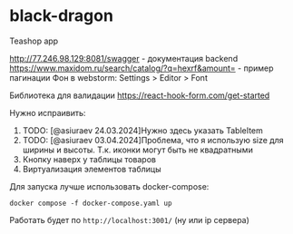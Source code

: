 # black-dragon
Teashop app

http://77.246.98.129:8081/swagger - документация backend
https://www.maxidom.ru/search/catalog/?q=hexrf&amount= - пример пагинации
Фон в webstorm: Settings > Editor > Font

Библиотека для валидации https://react-hook-form.com/get-started

Нужно испраивить:
1) TODO: [@asiuraev 24.03.2024]Нужно здесь указать TableItem
2) TODO: [@asiuraev 03.04.2024]Проблема, что я использую size для ширины и высоты. Т.к. иконки могут быть не квадратными
3) Кнопку наверх у таблицы товаров
4) Виртуализация элементов таблицы

Для запуска лучше использовать docker-compose:

```shell
docker compose -f docker-compose.yaml up
```

Работать будет по ```http://localhost:3001/``` (ну или ip сервера)
